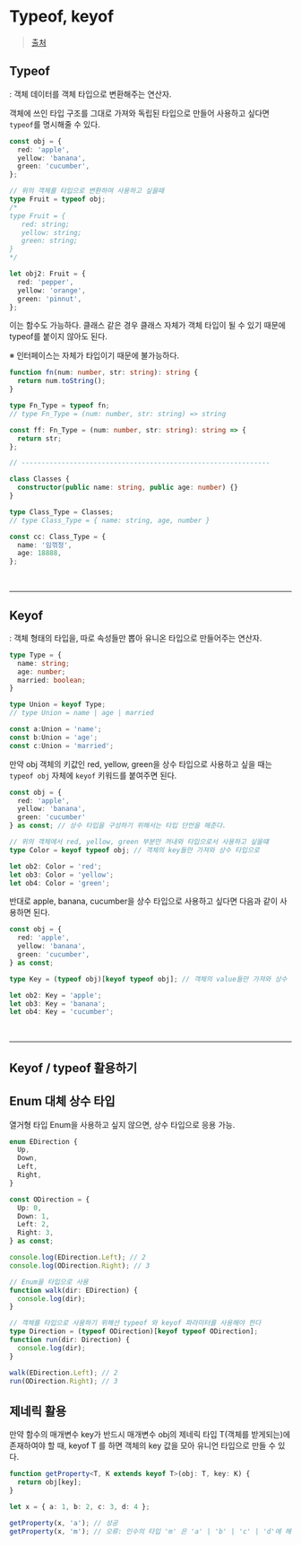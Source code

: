 # Typeof, keyof

> [출처](https://inpa.tistory.com/entry/TS-%F0%9F%93%98-%ED%83%80%EC%9E%85%EC%8A%A4%ED%81%AC%EB%A6%BD%ED%8A%B8-keyof-typeof-%EC%82%AC%EC%9A%A9%EB%B2%95)

## Typeof

: 객체 데이터를 객체 타입으로 변환해주는 연산자.

객체에 쓰인 타입 구조를 그대로 가져와 독립된 타입으로 만들어 사용하고 싶다면 `typeof`를 명시해줄 수 있다.

```ts
const obj = {
  red: 'apple',
  yellow: 'banana',
  green: 'cucumber',
};

// 위의 객체를 타입으로 변환하여 사용하고 싶을때
type Fruit = typeof obj;
/*
type Fruit = {
   red: string;
   yellow: string;
   green: string;
}
*/

let obj2: Fruit = {
  red: 'pepper',
  yellow: 'orange',
  green: 'pinnut',
};
```

이는 함수도 가능하다. 클래스 같은 경우 클래스 자체가 객체 타입이 될 수 있기 때문에 typeof를 붙이지 않아도 된다.

※ 인터페이스는 자체가 타입이기 때문에 불가능하다.

```ts
function fn(num: number, str: string): string {
  return num.toString();
}

type Fn_Type = typeof fn;
// type Fn_Type = (num: number, str: string) => string

const ff: Fn_Type = (num: number, str: string): string => {
  return str;
};

// --------------------------------------------------------------

class Classes {
  constructor(public name: string, public age: number) {}
}

type Class_Type = Classes;
// type Class_Type = { name: string, age, number }

const cc: Class_Type = {
  name: '임꺾정',
  age: 18888,
};
```

<br />

---

## Keyof

: 객체 형태의 타입을, 따로 속성들만 뽑아 유니온 타입으로 만들어주는 연산자.

```ts
type Type = {
  name: string;
  age: number;
  married: boolean;
}

type Union = keyof Type;
// type Union = name | age | married

const a:Union = 'name';
const b:Union = 'age';
const c:Union = 'married';
```

만약 obj 객체의 키값인 red, yellow, green을 상수 타입으로 사용하고 싶을 때는 `typeof obj` 자체에 `keyof` 키워드를 붙여주면 된다.

```ts
const obj = { 
  red: 'apple',
  yellow: 'banana',
  green: 'cucumber'
} as const; // 상수 타입을 구성하기 위해서는 타입 단언을 해준다.

// 위의 객체에서 red, yellow, green 부분만 꺼내와 타입으로서 사용하고 싶을떄
type Color = keyof typeof obj; // 객체의 key들만 가져와 상수 타입으로

let ob2: Color = 'red';
let ob3: Color = 'yellow';
let ob4: Color = 'green';
```

반대로 apple, banana, cucumber을 상수 타입으로 사용하고 싶다면 다음과 같이 사용하면 된다.

```ts
const obj = {
  red: 'apple',
  yellow: 'banana',
  green: 'cucumber',
} as const;

type Key = (typeof obj)[keyof typeof obj]; // 객체의 value들만 가져와 상수 타입으로

let ob2: Key = 'apple';
let ob3: Key = 'banana';
let ob4: Key = 'cucumber';
```

<br />

---

## Keyof / typeof 활용하기

## Enum 대체 상수 타입

열거형 타입 Enum을 사용하고 싶지 않으면, 상수 타입으로 응용 가능.

```ts
enum EDirection {
  Up,
  Down,
  Left,
  Right,
}

const ODirection = {
  Up: 0,
  Down: 1,
  Left: 2,
  Right: 3,
} as const;

console.log(EDirection.Left); // 2
console.log(ODirection.Right); // 3

// Enum을 타입으로 사용
function walk(dir: EDirection) {
  console.log(dir);
}

// 객체를 타입으로 사용하기 위해선 typeof 와 keyof 파라미터를 사용해야 한다
type Direction = (typeof ODirection)[keyof typeof ODirection];
function run(dir: Direction) {
  console.log(dir);
}

walk(EDirection.Left); // 2
run(ODirection.Right); // 3
```

## 제네릭 활용

만약 함수의 매개변수 key가 반드시 매개변수 obj의 제네릭 타입 T(객체를 받게되는)에 존재하여야 할 때, keyof T 를 하면 객체의 key 값을 모아 유니언 타입으로 만들 수 있다.

```ts
function getProperty<T, K extends keyof T>(obj: T, key: K) {
  return obj[key];
}

let x = { a: 1, b: 2, c: 3, d: 4 };

getProperty(x, 'a'); // 성공
getProperty(x, 'm'); // 오류: 인수의 타입 'm' 은 'a' | 'b' | 'c' | 'd'에 해당되지 않음.
```
